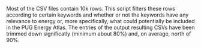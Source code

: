 Most of the CSV files contain 10k rows. This script filters these rows according to certain keywords and whether or not the keywords have any relevance to energy or, more specifically, what could potentially be included in the PUG Energy Atlas.
The entries of the output resulting CSVs have been trimmed down significatly (minimum about 80%) and, on average, north of 90%.
